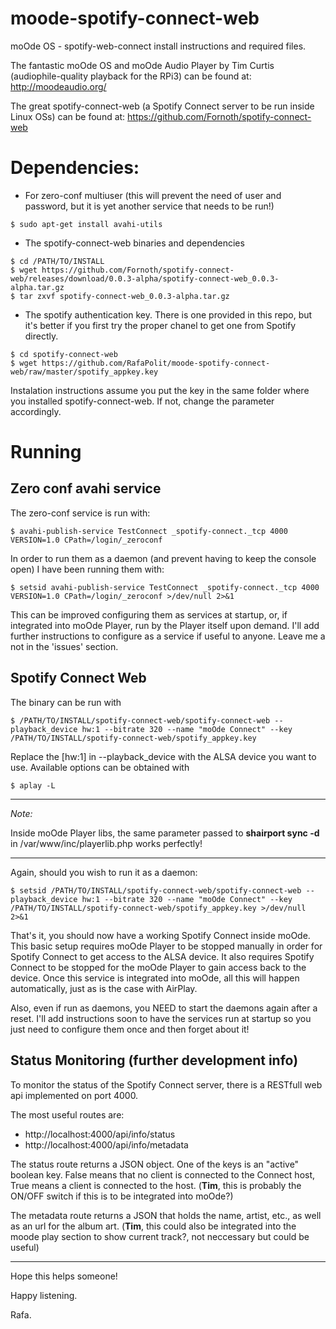 # moode-spotify-connect-web

moOde OS - spotify-web-connect install instructions and required files.

The fantastic moOde OS and moOde Audio Player by Tim Curtis (audiophile-quality playback for the RPi3) can be found at:
http://moodeaudio.org/

The great spotify-connect-web (a Spotify Connect server to be run inside Linux OSs) can be found at:
https://github.com/Fornoth/spotify-connect-web

Dependencies:
=============

- For zero-conf multiuser (this will prevent the need of user and password, but it is yet another service that needs to be run!)

```
$ sudo apt-get install avahi-utils
```

- The spotify-connect-web binaries and dependencies

```
$ cd /PATH/TO/INSTALL
$ wget https://github.com/Fornoth/spotify-connect-web/releases/download/0.0.3-alpha/spotify-connect-web_0.0.3-alpha.tar.gz
$ tar zxvf spotify-connect-web_0.0.3-alpha.tar.gz
```

- The spotify authentication key.  There is one provided in this repo, but it's better if you first try the proper chanel to get one from Spotify directly.

```
$ cd spotify-connect-web
$ wget https://github.com/RafaPolit/moode-spotify-connect-web/raw/master/spotify_appkey.key
```
Instalation instructions assume you put the key in the same folder where you installed spotify-connect-web.  If not, change the parameter accordingly.

Running
=======

## Zero conf avahi service
The zero-conf service is run with:

```
$ avahi-publish-service TestConnect _spotify-connect._tcp 4000 VERSION=1.0 CPath=/login/_zeroconf
```

In order to run them as a daemon (and prevent having to keep the console open) I have been running them with:

```
$ setsid avahi-publish-service TestConnect _spotify-connect._tcp 4000 VERSION=1.0 CPath=/login/_zeroconf >/dev/null 2>&1
```

This can be improved configuring them as services at startup, or, if integrated into moOde Player, run by the Player itself upon demand. I'll add further instructions to configure as a service if useful to anyone.  Leave me a not in the 'issues' section.

## Spotify Connect Web

The binary can be run with

```
$ /PATH/TO/INSTALL/spotify-connect-web/spotify-connect-web --playback_device hw:1 --bitrate 320 --name "moOde Connect" --key /PATH/TO/INSTALL/spotify-connect-web/spotify_appkey.key
```

Replace the [hw:1] in --playback_device with the ALSA device you want to use.  Available options can be obtained with

    $ aplay -L

-------------
*Note:*

Inside moOde Player libs, the same parameter passed to **shairport sync -d** in /var/www/inc/playerlib.php works perfectly!

--------------

Again, should you wish to run it as a daemon:

```
$ setsid /PATH/TO/INSTALL/spotify-connect-web/spotify-connect-web --playback_device hw:1 --bitrate 320 --name "moOde Connect" --key /PATH/TO/INSTALL/spotify-connect-web/spotify_appkey.key >/dev/null 2>&1
```

That's it, you should now have a working Spotify Connect inside moOde.  This basic setup requires moOde Player to be stopped manually in order for Spotify Connect to get access to the ALSA device.  It also requires Spotify Connect to be stopped for the moOde Player to gain access back to the device.  Once this service is integrated into moOde, all this will happen automatically, just as is the case with AirPlay.

Also, even if run as daemons, you NEED to start the daemons again after a reset.  I'll add instructions soon to have the services run at startup so you just need to configure them once and then forget about it!

## Status Monitoring (further development info)

To monitor the status of the Spotify Connect server, there is a RESTfull web api implemented on port 4000.

The most useful routes are:

- http://localhost:4000/api/info/status
- http://localhost:4000/api/info/metadata

The status route returns a JSON object.  One of the keys is an "active" boolean key.  False means that no client is connected to the Connect host, True means a client is connected to the host.  (**Tim**, this is probably the ON/OFF switch if this is to be integrated into moOde?)

The metadata route returns a JSON that holds the name, artist, etc., as well as an url for the album art.  (**Tim**, this could also be integrated into the moode play section to show current track?, not neccessary but could be useful)

-------------------------

Hope this helps someone!

Happy listening.

Rafa.



